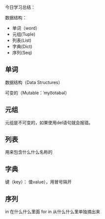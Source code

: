今日学习总结：

数据结构：

+ 单词（word）
+ 元组(Tuple)
+ 列表(List)
+ 字典(Dict)
+ 序列(Seq)

## 单词

数据结构（Data Structures）

可变的（Mutable：ˈmyo͞otəbəl）

## 元组

元组是不可变的，如果使用del语句就会报错。

## 列表

用来包含什么什么名称的

## 字典

键（key）： 值value），用冒号隔开

## 序列

in 在什么什么里面
for in 从什么什么里单独摘出来
